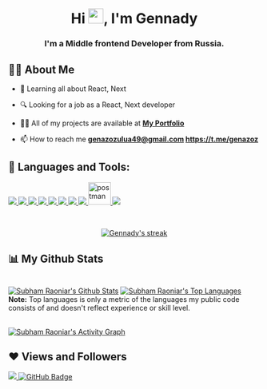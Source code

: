 <h1 align="center">Hi <img src="https://raw.githubusercontent.com/MartinHeinz/MartinHeinz/master/wave.gif" width="30px">, I'm Gennady</h1>
<h3 align="center">I'm a Middle frontend Developer from Russia.</h3>


## 🙋‍♂️ About Me

- 🌱 Learning all about React, Next

- 🔍 Looking for a job as a React, Next developer

- 👨‍💻 All of my projects are available at **[My Portfolio](http://www.genazoz.ru/)**

- 📫 How to reach me **genazozulua49@gmail.com https://t.me/genazoz**

## 🚀 Languages and Tools:

<p align="left"> 
    <a href="https://reactjs.org/" target="_blank"> <img src="https://img.icons8.com/color/48/000000/react-native.png"/> </a>
    <a href="https://redux.js.org" target="_blank"> <img src="https://img.icons8.com/color/48/000000/redux.png"/> </a>
    <a href="https://redux.js.org" target="_blank"> <img src="https://img.icons8.com/color/logos/typescript"/> </a>
    <a href="https://developer.mozilla.org/en-US/docs/Web/JavaScript" target="_blank"> <img src="https://img.icons8.com/color/48/000000/javascript.png"/> </a> 
    <a href="https://redux.js.org" target="_blank"> <img src="https://img.icons8.com/color/logos/webpack"/> </a>
    <a href="https://www.w3.org/html/" target="_blank"> <img src="https://img.icons8.com/color/48/000000/html-5.png"/> </a> 
    <a href="https://www.w3schools.com/css/" target="_blank"> <img src="https://img.icons8.com/color/48/000000/css3.png"/> </a> 
    <a href="https://firebase.google.com/" target="_blank"> <img src="https://img.icons8.com/color/48/000000/firebase.png"/> </a> 
    <a href="https://postman.com" target="_blank"> <img src="https://www.vectorlogo.zone/logos/getpostman/getpostman-icon.svg" alt="postman" width="45" height="45"/> </a>   
    <a href="https://git-scm.com/" target="_blank"> <img src="https://img.icons8.com/color/48/000000/git.png"/> </a> 
</p>

<!-- [![React Badge](https://img.shields.io/badge/-React-61DBFB?style=for-the-badge&labelColor=black&logo=react&logoColor=61DBFB)](#)  [![Javascript Badge](https://img.shields.io/badge/-Javascript-F0DB4F?style=for-the-badge&labelColor=black&logo=javascript&logoColor=F0DB4F)](#) [![Typescript Badge](https://img.shields.io/badge/-Typescript-007acc?style=for-the-badge&labelColor=black&logo=typescript&logoColor=007acc)](#) [![Nodejs Badge](https://img.shields.io/badge/-Nodejs-3C873A?style=for-the-badge&labelColor=black&logo=node.js&logoColor=3C873A)](#) [![GraphQL Badge](https://img.shields.io/badge/-GraphQl-e535ab?style=for-the-badge&labelColor=black&logo=node.js&logoColor=e535ab)](#) -->
<br/>

<p align="center">
    <a href="https://github.com/genazoz/github-readme-streak-stats">
        <img title="🔥 Get streak stats for your profile at git.io/streak-stats" alt="Gennady's streak" src="https://github-readme-streak-stats.herokuapp.com/?user=genazoz&theme=black-ice&hide_border=true&stroke=0000&background=060A0CD0"/>
    </a>
</p>

## 📊 My Github Stats

  <br/>
    <a href="https://github.com/genazoz/github-readme-stats"><img alt="Subham Raoniar's Github Stats" src="https://github-readme-stats.vercel.app/api?username=genazoz&show_icons=true&count_private=true&theme=react&hide_border=true&bg_color=0D1117" /></a>
  <a href="https://github.com/genazoz/github-readme-stats"><img alt="Subham Raoniar's Top Languages" src="https://github-readme-stats.vercel.app/api/top-langs/?username=genazoz&langs_count=8&count_private=true&layout=compact&theme=react&hide_border=true&bg_color=0D1117" /></a>
  <br/>
  <b>Note:</b> Top languages is only a metric of the languages my public code consists of and doesn't reflect experience or skill level.


<br/>
<br/>

<a href="https://github.com/genazoz/github-readme-activity-graph"><img alt="Subham Raoniar's Activity Graph" src="https://activity-graph.herokuapp.com/graph?username=genazoz&bg_color=0D1117&color=5BCDEC&line=5BCDEC&point=FFFFFF&hide_border=true" /></a>

</p>

## ❤ Views and Followers
<a href="https://github.com/Meghna-DAS/github-profile-views-counter">
    <img src="https://komarev.com/ghpvc/?username=genazoz">
</a>
<a href="https://github.com/genazoz?tab=followers"><img src="https://img.shields.io/github/followers/genazoz?label=Followers&style=social" alt="GitHub Badge"></a>
